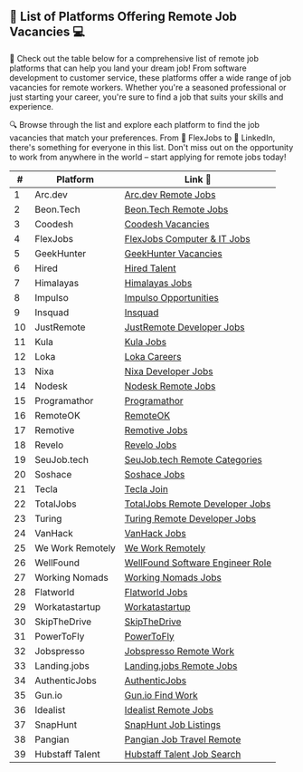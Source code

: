 ## 💼 List of Platforms Offering Remote Job Vacancies 💻

👀 Check out the table below for a comprehensive list of remote job platforms that can help you land your dream job! From software development to customer service, these platforms offer a wide range of job vacancies for remote workers. Whether you're a seasoned professional or just starting your career, you're sure to find a job that suits your skills and experience.

🔍 Browse through the list and explore each platform to find the job vacancies that match your preferences. From 🌟 FlexJobs to 🤝 LinkedIn, there's something for everyone in this list. Don't miss out on the opportunity to work from anywhere in the world – start applying for remote jobs today!

| # | Platform | Link 🔗 |
| --- | --- | --- |
| 1 | Arc.dev | [Arc.dev Remote Jobs](https://arc.dev/remote-jobs) |
| 2 | Beon.Tech | [Beon.Tech Remote Jobs](https://beon.tech/remote-jobs) |
| 3 | Coodesh | [Coodesh Vacancies](https://coodesh.com/vagas) |
| 4 | FlexJobs | [FlexJobs Computer & IT Jobs](https://www.flexjobs.com/remote-jobs/computer-it?category=Computer+%26+IT&tele_level%5B%5D=All+Telecommuting) |
| 5 | GeekHunter | [GeekHunter Vacancies](https://www.geekhunter.com.br/vagas) |
| 6 | Hired | [Hired Talent](https://hired.com/talent) |
| 7 | Himalayas | [Himalayas Jobs](https://himalayas.app/jobs) |
| 8 | Impulso | [Impulso Opportunities](https://impulso.team/pt/profissionais/oportunidades) |
| 9 | Insquad | [Insquad](https://dev.insquad.com/) |
| 10 | JustRemote | [JustRemote Developer Jobs](https://justremote.co/remote-developer-jobs) |
| 11 | Kula | [Kula Jobs](https://portal.kula.jobs/) |
| 12 | Loka | [Loka Careers](https://loka.com/careers#openings) |
| 13 | Nixa | [Nixa Developer Jobs](https://www.nixa.io/developer) |
| 14 | Nodesk | [Nodesk Remote Jobs](https://nodesk.co/remote-jobs/) |
| 15 | Programathor | [Programathor](https://programathor.com.br/) |
| 16 | RemoteOK | [RemoteOK](https://remoteok.com/) |
| 17 | Remotive | [Remotive Jobs](https://remotive.io/) |
| 18 | Revelo | [Revelo Jobs](https://www.revelo.com.br/) |
| 19 | SeuJob.tech | [SeuJob.tech Remote Categories](https://seujob.tech/categorias/remotas/) |
| 20 | Soshace | [Soshace Jobs](https://soshace.com/jobs) |
| 21 | Tecla | [Tecla Join](https://www.tecla.io/join) |
| 22 | TotalJobs | [TotalJobs Remote Developer Jobs](https://www.totaljobs.com/jobs/remote-developer) |
| 23 | Turing | [Turing Remote Developer Jobs](https://www.turing.com/remote-developer-jobs) |
| 24 | VanHack | [VanHack Jobs](https://vanhack.com/jobs) |
| 25 | We Work Remotely | [We Work Remotely](https://weworkremotely.com/) |
| 26 | WellFound | [WellFound Software Engineer Role](https://wellfound.com/role/r/software-engineer/) |
| 27 | Working Nomads | [Working Nomads Jobs](https://www.workingnomads.co/jobs) |
| 28 | Flatworld | [Flatworld Jobs](https://flatworld.co/jobs/) |
| 29 | Workatastartup | [Workatastartup](https://www.workatastartup.com/) |
| 30 | SkipTheDrive | [SkipTheDrive](https://www.skipthedrive.com/) |
| 31 | PowerToFly | [PowerToFly](https://powertofly.com/jobs/?location=Remote) |
| 32 | Jobspresso | [Jobspresso Remote Work](https://jobspresso.co/remote-work/) |
| 33 | Landing.jobs | [Landing.jobs Remote Jobs](https://landing.jobs/jobs?gr=true&fr=true&hd=false&t_co=false&t_st=false) |
| 34 | AuthenticJobs | [AuthenticJobs](https://authenticjobs.com/?search_location=remote) |
| 35 | Gun.io | [Gun.io Find Work](https://gun.io/find-work/) |
| 36 | Idealist | [Idealist Remote Jobs](https://www.idealist.org/en/jobs?locationType=REMOTE&q=) |
| 37 | SnapHunt | [SnapHunt Job Listings](https://snaphunt.com/job-listing) |
| 38 | Pangian | [Pangian Job Travel Remote](https://pangian.com/job-travel-remote/) |
| 39 | Hubstaff Talent | [Hubstaff Talent Job Search](https://talent.hubstaff.com/search/jobs) |
